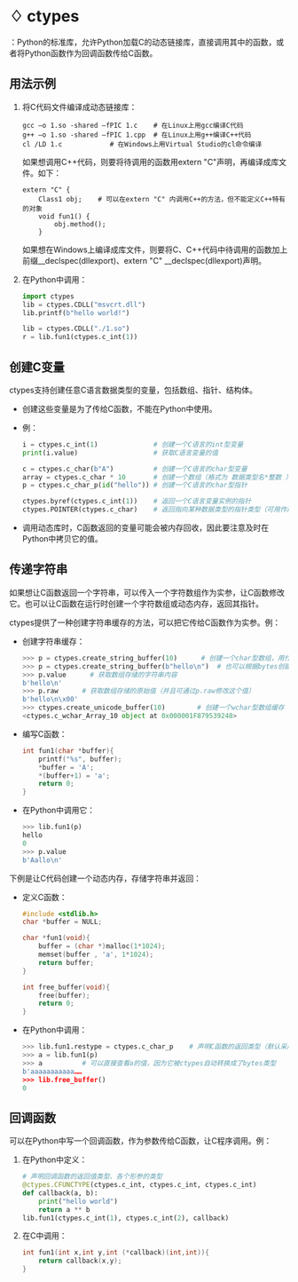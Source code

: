 # ♢ ctypes

：Python的标准库，允许Python加载C的动态链接库，直接调用其中的函数，或者将Python函数作为回调函数传给C函数。


## 用法示例

1. 将C代码文件编译成动态链接库：

    ```
    gcc –o 1.so -shared –fPIC 1.c    # 在Linux上用gcc编译C代码
    g++ –o 1.so -shared –fPIC 1.cpp  # 在Linux上用g++编译C++代码
    cl /LD 1.c            # 在Windows上用Virtual Studio的cl命令编译
    ```

    如果想调用C++代码，则要将待调用的函数用extern "C"声明，再编译成库文件。如下：

    ```
    extern "C" {
        Class1 obj;    # 可以在extern "C" 内调用C++的方法，但不能定义C++特有的对象
        void fun1() {
            obj.method();
        }
    ```
    
    如果想在Windows上编译成库文件，则要将C、C++代码中待调用的函数加上前缀__declspec(dllexport)、extern "C" __declspec(dllexport)声明。

2. 在Python中调用：

    ```python
    import ctypes
    lib = ctypes.CDLL("msvcrt.dll")
    lib.printf(b"hello world!")

    lib = ctypes.CDLL("./1.so")
    r = lib.fun1(ctypes.c_int(1))
    ```

## 创建C变量

ctypes支持创建任意C语言数据类型的变量，包括数组、指针、结构体。
- 创建这些变量是为了传给C函数，不能在Python中使用。
- 例：

    ```python
    i = ctypes.c_int(1)              # 创建一个C语言的int型变量
    print(i.value)                   # 获取C语言变量的值

    c = ctypes.c_char(b"A")          # 创建一个C语言的char型变量
    array = ctypes.c_char * 10       # 创建一个数组（格式为 数据类型名*整数 ）
    p = ctypes.c_char_p(id("hello")) # 创建一个C语言的char型指针

    ctypes.byref(ctypes.c_int(1))    # 返回一个C语言变量实例的指针
    ctypes.POINTER(ctypes.c_char)    # 返回指向某种数据类型的指针类型（可用作声明函数原型）
    ```
- 调用动态库时，C函数返回的变量可能会被内存回收，因此要注意及时在Python中拷贝它的值。

## 传递字符串

如果想让C函数返回一个字符串，可以传入一个字符数组作为实参，让C函数修改它。也可以让C函数在运行时创建一个字符数组或动态内存，返回其指针。

ctypes提供了一种创建字符串缓存的方法，可以把它传给C函数作为实参。例：
- 创建字符串缓存：

    ```python
    >>> p = ctypes.create_string_buffer(10)      # 创建一个char型数组，用作缓存，长度为10
    >>> p = ctypes.create_string_buffer(b"hello\n")  # 也可以根据bytes创建数组缓存
    >>> p.value      # 获取数组存储的字符串内容
    b'hello\n'
    >>> p.raw      # 获取数组存储的原始值（并且可通过p.raw修改这个值）
    b'hello\n\x00'
    >>> ctypes.create_unicode_buffer(10)        # 创建一个wchar型数组缓存
    <ctypes.c_wchar_Array_10 object at 0x000001F879539248>
    ```

- 编写C函数：

    ```C
    int fun1(char *buffer){  
        printf("%s", buffer);
        *buffer = 'A';
        *(buffer+1) = 'a';
        return 0;
    }
    ```

- 在Python中调用它：

    ```python
    >>> lib.fun1(p)
    hello
    0
    >>> p.value
    b'Aallo\n'
    ```

下例是让C代码创建一个动态内存，存储字符串并返回：

- 定义C函数：

    ```C
    #include <stdlib.h>
    char *buffer = NULL;

    char *fun1(void){
        buffer = (char *)malloc(1*1024);
        memset(buffer , 'a', 1*1024);
        return buffer;
    }

    int free_buffer(void){
        free(buffer);
        return 0;
    }
    ```

- 在Python中调用：

    ```python
    >>> lib.fun1.restype = ctypes.c_char_p    # 声明C函数的返回类型（默认采用int型）
    >>> a = lib.fun1(p)
    >>> a          # 可以直接查看a的值，因为它被ctypes自动转换成了bytes类型
    b'aaaaaaaaaaa……
    >>> lib.free_buffer()
    0
    ```

## 回调函数

可以在Python中写一个回调函数，作为参数传给C函数，让C程序调用。例：
1. 在Python中定义：

    ```python
    # 声明回调函数的返回值类型、各个形参的类型
    @ctypes.CFUNCTYPE(ctypes.c_int, ctypes.c_int, ctypes.c_int)
    def callback(a, b):
        print("hello world")
        return a ** b
    lib.fun1(ctypes.c_int(1), ctypes.c_int(2), callback)
    ```

2. 在C中调用：

    ```C
    int fun1(int x,int y,int (*callback)(int,int)){
        return callback(x,y);
    }
    ```
